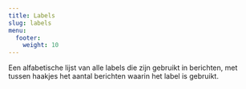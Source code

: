 ```yaml
---
title: Labels
slug: labels
menu:
  footer:
    weight: 10
---
```

Een alfabetische lijst van alle labels die zijn gebruikt in berichten, met tussen haakjes het aantal berichten waarin het label is gebruikt.
